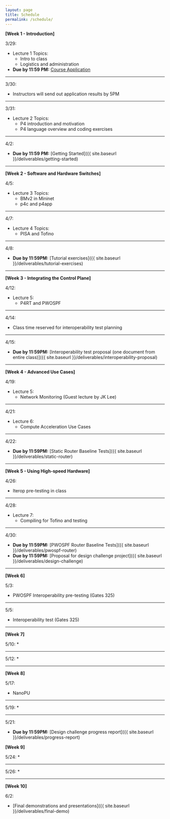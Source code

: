 ```yaml
---
layout: page
title: Schedule
permalink: /schedule/
---
```


**[Week 1 - Introduction]**

3/29:
* Lecture 1 Topics:
    * Intro to class
    * Logistics and administration
* **Due by 11:59 PM:** [Course Application](https://docs.google.com/forms/d/1evWweqRZRIBPiKKT9XZBgMipggjUjXx2QsqYZxBKcQg) 

---

3/30:
* Instructors will send out application results by 5PM

---

3/31:
* Lecture 2 Topics:
    * P4 introduction and motivation
    * P4 language overview and coding exercises

---

4/2:
* **Due by 11:59 PM:** [Getting Started]({{ site.baseurl }}/deliverables/getting-started)

---

**[Week 2 - Software and Hardware Switches]**

4/5:
* Lecture 3 Topics:
    * BMv2 in Mininet
    * p4c and p4app

---

4/7:
* Lecture 4 Topics:
    * PISA and Tofino

---

4/8:
* **Due by 11:59PM:** [Tutorial exercises]({{ site.baseurl }}/deliverables/tutorial-exercises)

---

**[Week 3 - Integrating the Control Plane]**

4/12:
* Lecture 5:
    * P4RT and PWOSPF
---

4/14:
* Class time reserved for interoperability test planning

---

4/15:
* **Due by 11:59PM:** [Interoperability test proposal (one document from entire class)]({{ site.baseurl }}/deliverables/interoperability-proposal)

---

**[Week 4 - Advanced Use Cases]**

4/19:
* Lecture 5:
    * Network Monitoring (Guest lecture by JK Lee)

---

4/21:
* Lecture 6:
    * Compute Acceleration Use Cases

---

4/22:
* **Due by 11:59PM:** [Static Router Baseline Tests]({{ site.baseurl }}/deliverables/static-router)

---

**[Week 5 - Using High-speed Hardware]**

4/26:
* Iterop pre-testing in class


---

4/28:
* Lecture 7:
    * Compiling for Tofino and testing

---

4/30:
* **Due by 11:59PM:** [PWOSPF Router Baseline Tests]({{ site.baseurl }}/deliverables/pwospf-router)
* **Due by 11:59PM:** [Proposal for design challenge project]({{ site.baseurl }}/deliverables/design-challenge)

---

**[Week 6]**

5/3:
* PWOSPF Interoperability pre-testing (Gates 325)

---

5/5:
* Interoperability test (Gates 325)

---

**[Week 7]**

5/10:
* 

---

5/12:
*

---

**[Week 8]**

5/17:
* NanoPU

---

5/19:
*

---

5/21:
* **Due by 11:59PM:** [Design challenge progress report]({{ site.baseurl }}/deliverables/progress-report)

**[Week 9]**


5/24:
* 

---

5/26:
*

---

**[Week 10]**

6/2:
* [Final demonstrations and presentations]({{ site.baseurl }}/deliverables/final-demo)



